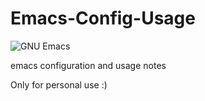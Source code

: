 # Emacs-Config-Usage
![GNU Emacs](https://github.com/whirlpool31/Emacs-Config-Usage/raw/master/resources/emacs.jpg)

emacs configuration and usage notes

Only for personal use :)


